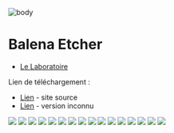 ![body](https://banzaihobby.com/cdn/shop/files/Aoshima_Initial_D_Takumi_Fujiwara_AE86_Trueno_Project_D_Specification_-_BanzaiHobby-254450.jpg?v=1717061182&width=1100)

# **Balena Etcher**

- [Le Laboratoire](./Docs.md)

Lien de téléchargement :
- [Lien](https://etcher.balena.io/) - site source
- [Lien](https://lecrabeinfo.net/telecharger/balenaetcher/) - version inconnu

![](./CC/Balena%20Etcher/1.png)
![](./CC/Balena%20Etcher/2.png)
![](./CC/Balena%20Etcher/3.png)
![](./CC/Balena%20Etcher/4.png)
![](./CC/Balena%20Etcher/5.png)
![](./CC/Balena%20Etcher/6.png)
![](./CC/Balena%20Etcher/7.png)
![](./CC/Balena%20Etcher/8.png)
![](./CC/Balena%20Etcher/9.png)
![](./CC/Balena%20Etcher/10.png)
![](./CC/Balena%20Etcher/11.png)
![](./CC/Balena%20Etcher/12.png)
![](./CC/Balena%20Etcher/13.png)
![](./CC/Balena%20Etcher/14.png)
![](./CC/Balena%20Etcher/15.png)
![](./CC/Balena%20Etcher/16.png)